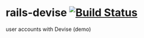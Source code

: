 # rails-devise [![Build Status](https://travis-ci.org/simplonco/rails-devise.svg?branch=master)](https://travis-ci.org/simplonco/rails-devise)
user accounts with Devise (demo)

